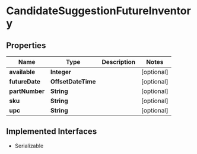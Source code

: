 

# CandidateSuggestionFutureInventory


## Properties

| Name | Type | Description | Notes |
|------------ | ------------- | ------------- | -------------|
|**available** | **Integer** |  |  [optional] |
|**futureDate** | **OffsetDateTime** |  |  [optional] |
|**partNumber** | **String** |  |  [optional] |
|**sku** | **String** |  |  [optional] |
|**upc** | **String** |  |  [optional] |


## Implemented Interfaces

* Serializable


